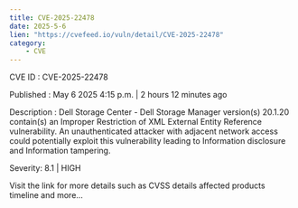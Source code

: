 ```yaml
---
title: CVE-2025-22478
date: 2025-5-6
lien: "https://cvefeed.io/vuln/detail/CVE-2025-22478"
category:
    - CVE
---
```


CVE ID : CVE-2025-22478

Published :  May 6
2025
4:15 p.m. | 2 hours
12 minutes ago

Description : Dell Storage Center - Dell Storage Manager
version(s) 20.1.20
contain(s) an Improper Restriction of XML External Entity Reference vulnerability. An unauthenticated attacker with adjacent network access could potentially exploit this vulnerability
leading to Information disclosure and Information tampering.

Severity: 8.1 | HIGH

Visit the link for more details
such as CVSS details
affected products
timeline
and more...
